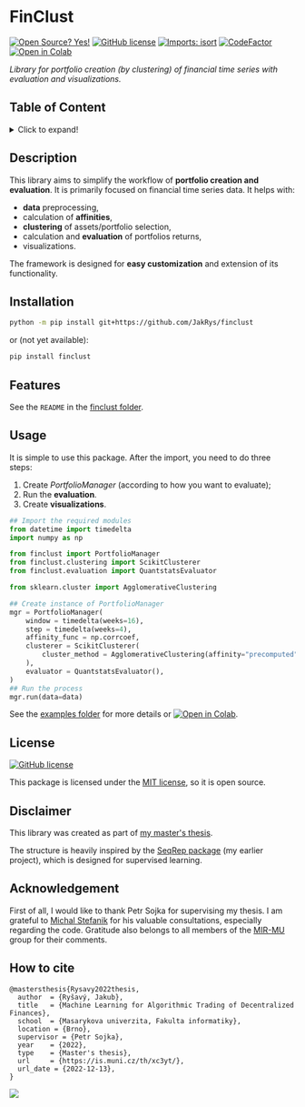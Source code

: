 # FinClust

[![Open Source? Yes!](https://badgen.net/badge/Open%20Source%20%3F/Yes%21/blue?icon=github)](https://github.com/Naereen/badges/)
[![GitHub license](https://img.shields.io/github/license/Naereen/StrapDown.js.svg)](LICENSE)
[![Imports: isort](https://img.shields.io/badge/%20imports-isort-%231674b1?style=flat&labelColor=ef8336)](https://pycqa.github.io/isort/)
[![CodeFactor](https://www.codefactor.io/repository/github/jakrys/finclust/badge)](https://www.codefactor.io/repository/github/jakrys/finclust)
[![Open in Colab](https://colab.research.google.com/assets/colab-badge.svg)](https://colab.research.google.com/github/JakRys/finclust/blob/main/examples/simple_example.ipynb)



_Library for portfolio creation (by clustering) of financial time series with evaluation and visualizations._

## Table of Content
<details>
<summary>Click to expand!</summary>

- [Table of Content](#table-of-content)
- [Description](#description)
- [Installation](#installation)
- [Features](#features)
- [Usage](#usage)
- [License](#license)
- [Disclaimer](#disclaimer)
- [Acknowledgement](#acknowledgement)
- [How to cite](#how-to-cite)
</details>


## Description

This library aims to simplify the workflow of **portfolio creation and evaluation**. It is primarily focused on financial time series data. It helps with:

- **data** preprocessing,
- calculation of **affinities**,
- **clustering** of assets/portfolio selection,
- calculation and **evaluation** of portfolios returns,
- visualizations.


The framework is designed for **easy customization** and extension of its functionality.


## Installation

```bash
python -m pip install git+https://github.com/JakRys/finclust
```
or (not yet available):
```bash
pip install finclust
```

## Features
See the `README` in the [finclust folder](finclust).


## Usage
It is simple to use this package. After the import, you need to do three steps:

1. Create _PortfolioManager_ (according to how you want to evaluate);
2. Run the **evaluation**.
3. Create **visualizations**.

```python
## Import the required modules
from datetime import timedelta
import numpy as np

from finclust import PortfolioManager
from finclust.clustering import ScikitClusterer
from finclust.evaluation import QuantstatsEvaluator

from sklearn.cluster import AgglomerativeClustering

## Create instance of PortfolioManager
mgr = PortfolioManager(
    window = timedelta(weeks=16),
    step = timedelta(weeks=4),
    affinity_func = np.corrcoef,
    clusterer = ScikitClusterer(
        cluster_method = AgglomerativeClustering(affinity="precomputed", linkage="single", n_clusters=5),
    ),
    evaluator = QuantstatsEvaluator(),
)
## Run the process
mgr.run(data=data)
```
See the [examples folder](examples) for more details or [![Open in Colab](https://colab.research.google.com/assets/colab-badge.svg)](https://colab.research.google.com/github/JakRys/finclust/blob/main/examples/simple_example.ipynb).


## License
[![GitHub license](https://img.shields.io/github/license/Naereen/StrapDown.js.svg)](LICENSE)

This package is licensed under the [MIT license](LICENSE), so it is open source.

## Disclaimer
This library was created as part of [my master's thesis](https://is.muni.cz/th/xc3yt/).

The structure is heavily inspired by the [SeqRep package](https://github.com/MIR-MU/seqrep) (my earlier project), which is designed for supervised learning.


## Acknowledgement

First of all, I would like to thank Petr Sojka for supervising my thesis. I am grateful to [Michal Stefanik](https://github.com/stefanik12) for his valuable consultations, especially regarding the code. Gratitude also belongs to all members of the [MIR-MU](https://github.com/MIR-MU/) group for their comments.

## How to cite
```
@mastersthesis{Rysavy2022thesis,
  author  = {Ryšavý, Jakub},
  title   = {Machine Learning for Algorithmic Trading of Decentralized Finances},
  school  = {Masarykova univerzita, Fakulta informatiky},
  location = {Brno},
  supervisor = {Petr Sojka},
  year    = {2022},
  type    = {Master's thesis},
  url     = {https://is.muni.cz/th/xc3yt/},
  url_date = {2022-12-13},
}
```



[![](https://img.shields.io/badge/back%20to%20top-%E2%86%A9-blue)](#finclust)
